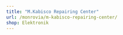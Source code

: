 ```yaml
---
title: "M.Kabisco Repairing Center"
url: /monrovia/m-kabisco-repairing-center/
shop: Elektronik
---
```

